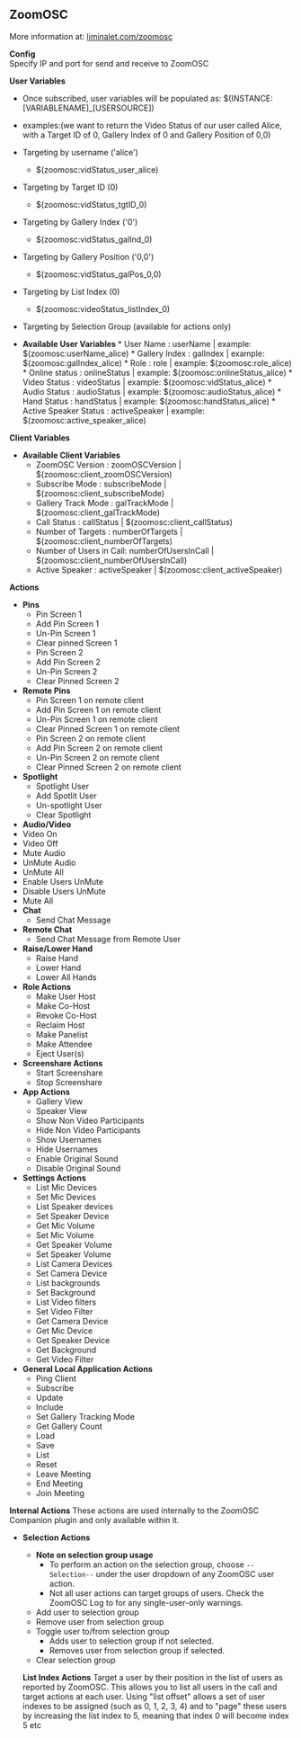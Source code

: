 ## ZoomOSC

More information at: <a href='https://www.liminalet.com/zoomosc' target='_new'>liminalet.com/zoomosc</a>

**Config**  
Specify IP and port for send and receive to ZoomOSC


**User Variables**
* Once subscribed, user variables will be populated as:
 $(INSTANCE:[VARIABLENAME]_[USERSOURCE])
 * examples:(we want to return the Video Status of our user called Alice, with a Target ID of 0, Gallery Index of 0 and Gallery Position of 0,0)
  * Targeting by username ('alice')
    * $(zoomosc:vidStatus_user_alice)
  * Targeting by Target ID (0)
    * $(zoomosc:vidStatus_tgtID_0)
  * Targeting by Gallery Index ('0')
    * $(zoomosc:vidStatus_galInd_0)
  * Targeting by Gallery Position ('0,0')
    * $(zoomosc:vidStatus_galPos_0,0)
  * Targeting by List Index (0)
    * $(zoomosc:videoStatus_listIndex_0)
  * Targeting by Selection Group (available for actions only)

  *  **Available User Variables**
    * User Name             : userName             | example: $(zoomosc:userName_alice)
    * Gallery Index         : galIndex             | example: $(zoomosc:galIndex_alice)
    * Role                  : role                 | example: $(zoomosc:role_alice)
    * Online status         : onlineStatus         | example: $(zoomosc:onlineStatus_alice)
    * Video Status          : videoStatus          | example: $(zoomosc:vidStatus_alice)
    * Audio Status          : audioStatus          | example: $(zoomosc:audioStatus_alice)
    * Hand Status           : handStatus           | example: $(zoomosc:handStatus_alice)
    * Active Speaker Status : activeSpeaker        | example: $(zoomosc:active_speaker_alice)


**Client Variables**

  * **Available Client Variables**
    * ZoomOSC Version        : zoomOSCVersion      | $(zoomosc:client_zoomOSCVersion)
    * Subscribe Mode         : subscribeMode       | $(zoomosc:client_subscribeMode)    
    * Gallery Track Mode     : galTrackMode        | $(zoomosc:client_galTrackMode)
    * Call Status            : callStatus          | $(zoomosc:client_callStatus)
    * Number of Targets      : numberOfTargets     | $(zoomosc:client_numberOfTargets)
    * Number of Users in Call: numberOfUsersInCall | $(zoomosc:client_numberOfUsersInCall)
    * Active Speaker         : activeSpeaker       | $(zoomosc:client_activeSpeaker)

**Actions**

* **Pins**
  * Pin Screen 1
  * Add Pin Screen 1
  * Un-Pin Screen 1
  * Clear pinned Screen 1
  * Pin Screen 2
  * Add Pin Screen 2
  * Un-Pin Screen 2
  * Clear Pinned Screen 2
* **Remote Pins**
  * Pin Screen 1 on remote client
  * Add Pin Screen 1 on remote client
  * Un-Pin Screen 1 on remote client
  * Clear Pinned Screen 1 on remote client
  * Pin Screen 2 on remote client
  * Add Pin Screen 2 on remote client
  * Un-Pin Screen 2 on remote client
  * Clear Pinned Screen 2 on remote client
* **Spotlight**
  * Spotlight User
  * Add Spotlit User
  * Un-spotlight User
  * Clear Spotlight
*  **Audio/Video**
  * Video On
  * Video Off
  * Mute Audio
  * UnMute Audio
  * UnMute All
  * Enable Users UnMute
  * Disable Users UnMute
  * Mute All
* **Chat**
  * Send Chat Message
* **Remote Chat**
  * Send Chat Message from Remote User
* **Raise/Lower Hand**
  * Raise Hand
  * Lower Hand
  * Lower All Hands
* **Role Actions**
  * Make User Host
  * Make Co-Host
  * Revoke Co-Host
  * Reclaim Host
  * Make Panelist
  * Make Attendee
  * Eject User(s)
* **Screenshare Actions**
  * Start Screenshare
  * Stop Screenshare
* **App Actions**
  * Gallery View
  * Speaker View
  * Show Non Video Participants
  * Hide Non Video Participants
  * Show Usernames
  * Hide Usernames
  * Enable Original Sound
  * Disable Original Sound
* **Settings Actions**
  * List Mic Devices
  * Set Mic Devices
  * List Speaker devices
  * Set Speaker Device
  * Get Mic Volume
  * Set Mic Volume
  * Get Speaker Volume
  * Set Speaker Volume
  * List Camera Devices
  * Set Camera Device
  * List backgrounds
  * Set Background
  * List Video filters
  * Set Video Filter
  * Get Camera Device
  * Get Mic Device
  * Get Speaker Device
  * Get Background
  * Get Video Filter
* **General Local Application Actions**
  * Ping Client
  * Subscribe
  * Update
  * Include
  * Set Gallery Tracking Mode
  * Get Gallery Count
  * Load
  * Save
  * List
  * Reset
  * Leave Meeting
  * End Meeting
  * Join Meeting

**Internal Actions**
These actions are used internally to the ZoomOSC Companion plugin and only available within it.
* **Selection Actions**
  * **Note on selection group usage**
    * To perform an action on the selection group, choose `--Selection--` under the user dropdown of any ZoomOSC user action.
    * Not all user actions can target groups of users. Check the ZoomOSC Log to for any single-user-only warnings.
  * Add user to selection group
  * Remove user from selection group
  * Toggle user to/from selection group
    * Adds user to selection group if not selected.
    * Removes user from selection group if selected.
  * Clear selection group

  **List Index Actions**
  Target a user by their position in the list of users as reported by ZoomOSC. This allows you to list all users in the call and target actions at each user.
  Using "list offset" allows a set of user indexes to be assigned (such as 0, 1, 2, 3, 4) and to "page" these users by increasing the list index to 5, meaning that index 0 will become index 5 etc
